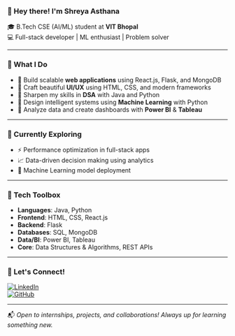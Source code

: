 ### 👋 Hey there! I'm **Shreya Asthana**

🎓 B.Tech CSE (AI/ML) student at **VIT Bhopal**  
💻 Full-stack developer | ML enthusiast | Problem solver

---

### 🚀 What I Do

- 🔹 Build scalable **web applications** using React.js, Flask, and MongoDB
- 🔹 Craft beautiful **UI/UX** using HTML, CSS, and modern frameworks
- 🔹 Sharpen my skills in **DSA** with Java and Python  
- 🔹 Design intelligent systems using **Machine Learning** with Python  
- 🔹 Analyze data and create dashboards with **Power BI** & **Tableau**  


---

### 🧠 Currently Exploring
 
- ⚡ Performance optimization in full-stack apps  
- 📈 Data-driven decision making using analytics
- 🤖 Machine Learning model deployment 

---

### 🧰 Tech Toolbox

- **Languages**: Java, Python  
- **Frontend**: HTML, CSS, React.js  
- **Backend**: Flask  
- **Databases**: SQL, MongoDB  
- **Data/BI**: Power BI, Tableau  
- **Core**: Data Structures & Algorithms, REST APIs

---

### 🤝 Let's Connect!

[![LinkedIn](https://img.shields.io/badge/LinkedIn-%230077B5.svg?&style=for-the-badge&logo=linkedin&logoColor=white)](https://www.linkedin.com/in/asthanas)  
[![GitHub](https://img.shields.io/badge/GitHub-%2312100E.svg?&style=for-the-badge&logo=github&logoColor=white)](https://github.com/Shreya-Asthana)

---

📬 *Open to internships, projects, and collaborations! Always up for learning something new.*
